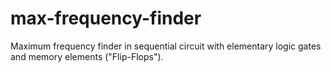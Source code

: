 # max-frequency-finder
Maximum frequency finder in sequential circuit with elementary logic gates and memory elements ("Flip-Flops").
